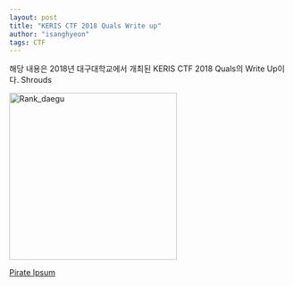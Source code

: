 ```yaml
---
layout: post
title: "KERIS CTF 2018 Quals Write up"
author: "isanghyeon"
tags: CTF
---
```


해당 내용은 2018년 대구대학교에서 개최된 KERIS CTF 2018 Quals의 Write Up이다. Shrouds

<img src="../imges/2018-12-02-KERIS-CTF-2018-Quals-Write-up/Rank-daegu.png" width="300px" height="300px" title="Rank_daegu"/>


[Pirate Ipsum](http://pirateipsum.me/)
